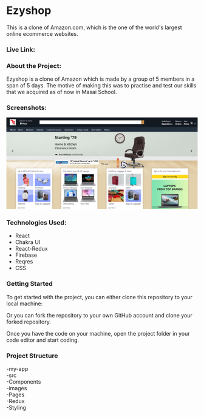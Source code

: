 

<h1>Ezyshop</h1>

This is a clone of Amazon.com, which is the one of the world's largest online ecommerce websites.

<h3>Live Link:</h3>


<h3>About the Project:</h3>
Ezyshop is a clone of Amazon which is made by a group of 5 members in a span of 5 days. The motive of making this was to practise and test our skills that we acquired as of now in Masai School.    
        

           
<h3>Screenshots:</h3>
<img src="src/images/ScreenShot.PNG" alt="screenshot" />

<h3>Technologies Used:</h3>
<ul>
        <li>React</li>
        <li>Chakra UI</li>
        <li>React-Redux</li>
        <li>Firebase</li>
        <li>Reqres</li>
        <li>CSS</li>
</ul>


<h3>Getting Started</h3>
To get started with the project, you can either clone this repository to your local machine:

Or you can fork the repository to your own GitHub account and clone your forked repository.

Once you have the code on your machine, open the project folder in your code editor and start coding.

<h3>Project Structure</h3>



-my-app <br>
    -src <br>
        -Components <br>
        -images <br>
        -Pages <br>
        -Redux <br>
        -Styling <br>

        

